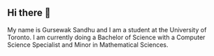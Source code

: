 ## Hi there 👋

My name is Gursewak Sandhu and I am a student at the University of Toronto. I am currently doing a Bachelor of Science with a Computer Science Specialist and Minor in Mathematical Sciences.


<!--
**gursewaksandhu/gursewaksandhu** is a ✨ _special_ ✨ repository because its `README.md` (this file) appears on your GitHub profile.

Here are some ideas to get you started:

- 👾 I'm currently making small iOS apps for fun using SwiftUI and Swift
- 🤖 My most recent project is called Daily Vocab an iOS app for learning a word a day in an effort to expand my vocabulary (Not published to App Store yet).
- 🔭 I'm currently trying to learn how to make apps for my Apple Watch
- 💬 Ask me about what manga I am currently reading


- 🔭 I’m currently working on ...
- 🌱 I’m currently learning ...
- 👯 I’m looking to collaborate on ...
- 🤔 I’m looking for help with ...
- 💬 Ask me about ...
- 📫 How to reach me: ...
- 😄 Pronouns: ...
- ⚡ Fun fact: ...
-->
